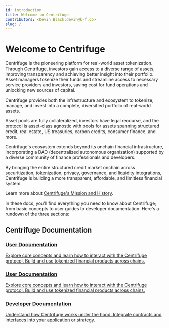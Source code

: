 ```yaml
---
id: introduction
title: Welcome to Centrifuge
contributors: <Devin Black:devin@k-f.co>
slug: /
---
```


# Welcome to Centrifuge

Centrifuge is the pioneering platform for real-world asset tokenization. Through Centrifuge, investors gain access to a diverse range of assets, improving transparency and achieving better insight into their portfolio. Asset managers tokenize their funds and streamline access to necessary service providers and investors, saving cost for fund operations and unlocking new sources of capital.

Centrifuge provides both the infrastructure and ecosystem to tokenize, manage, and invest into a complete, diversified portfolio of real-world assets.

Asset pools are fully collateralized, investors have legal recourse, and the protocol is asset-class agnostic with pools for assets spanning structured credit, real estate, US treasuries, carbon credits, consumer finance, and more.

Centrifuge's ecosystem extends beyond its onchain financial infrastructure, incorporating a DAO (decentralized autonomous organization) supported by a diverse community of finance professionals and developers.

By bringing the entire structured credit market onchain across securitization, tokenization, privacy, governance, and liquidity integrations, Centrifuge is building a more transparent, affordable, and limitless financial system.

Learn more about [Centrifuge's Mission and History](/getting-started/introduction/mission-and-history).

In these docs, you'll find everything you need to know about Centrifuge; from basic concepts to user guides to developer documentation. Here's a rundown of the three sections:

## Centrifuge Documentation

<div className="card-grid">

 <a className="card-tile" href="/user/overview">
    <h3>User Documentation</h3>
    <p>Explore core concepts and learn how to interact with the Centrifuge protocol. Build and use tokenized financial products across chains.</p>
  </a>

  <a className="card-tile" href="/user/overview">
    <h3>User Documentation</h3>
    <p>Explore core concepts and learn how to interact with the Centrifuge protocol. Build and use tokenized financial products across chains.</p>
  </a>

  <a className="card-tile" href="/developer/protocol/overview/">
    <h3>Developer Documentation</h3>
    <p>Understand how Centrifuge works under the hood. Integrate contracts and interfaces into your application or strategy.</p>
  </a>

</div>

